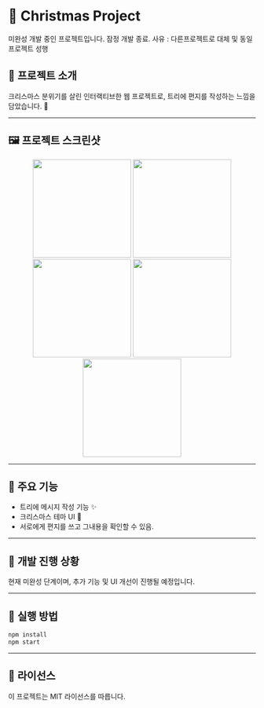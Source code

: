 # 🎄 Christmas Project

미완성 개발 중인 프로젝트입니다. 
잠정 개발 종료. 사유 : 다른프로젝트로 대체 및 동일 프로젝트 성행

## 📌 프로젝트 소개
크리스마스 분위기를 살린 인터랙티브한 웹 프로젝트로, 트리에 편지를 작성하는 느낌을 담았습니다. 🎁

---

## 🖼️ 프로젝트 스크린샷
<p align="center">
  <img src="https://github.com/user-attachments/assets/cd8f2d82-7d4c-444c-81d2-1e99b1fc9b7f" width="200"/>
  <img src="https://github.com/user-attachments/assets/d95b83e4-6496-45da-96cc-b35a83db2879" width="200"/>
  <img src="https://github.com/user-attachments/assets/f8846c4e-74df-4a42-82f3-16d7b804d3eb" width="200"/>
  <img src="https://github.com/user-attachments/assets/02ac9d07-b472-465a-804b-6d2c70fd56e2" width="200"/>
  <img src="https://github.com/user-attachments/assets/797aac50-a0e8-4bd1-90db-42a45b1e6918" width="200"/>
</p>

---

## 🎯 주요 기능
- 트리에 메시지 작성 기능 ✨
- 크리스마스 테마 UI 🎅
- 서로에게 편지를 쓰고 그내용을 확인할 수 있음.
---

## 🚀 개발 진행 상황
현재 미완성 단계이며, 추가 기능 및 UI 개선이 진행될 예정입니다.

---

## 📌 실행 방법
```bash
npm install
npm start
```

---

## 📜 라이선스
이 프로젝트는 MIT 라이선스를 따릅니다.
